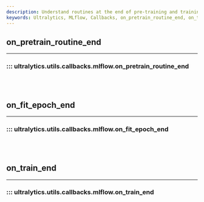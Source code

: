 ```yaml
---
description: Understand routines at the end of pre-training and training in Ultralytics. Elevate your MLflow callbacks expertise.
keywords: Ultralytics, MLflow, Callbacks, on_pretrain_routine_end, on_train_end, Machine Learning, Training
---
```


## on_pretrain_routine_end
---
### ::: ultralytics.utils.callbacks.mlflow.on_pretrain_routine_end
<br><br>

## on_fit_epoch_end
---
### ::: ultralytics.utils.callbacks.mlflow.on_fit_epoch_end
<br><br>

## on_train_end
---
### ::: ultralytics.utils.callbacks.mlflow.on_train_end
<br><br>